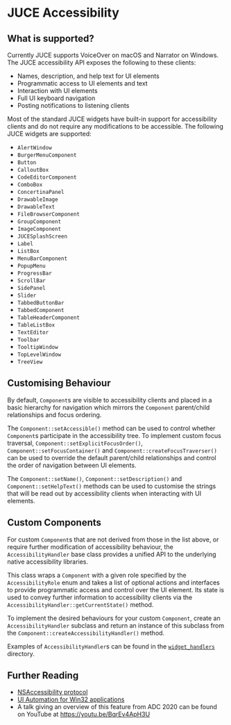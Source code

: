 # JUCE Accessibility

## What is supported?

Currently JUCE supports VoiceOver on macOS and Narrator on Windows. The JUCE
accessibility API exposes the following to these clients:

  - Names, description, and help text for UI elements
  - Programmatic access to UI elements and text
  - Interaction with UI elements
  - Full UI keyboard navigation
  - Posting notifications to listening clients

Most of the standard JUCE widgets have built-in support for accessibility
clients and do not require any modifications to be accessible. The following
JUCE widgets are supported:

  - `AlertWindow`
  - `BurgerMenuComponent`
  - `Button`
  - `CalloutBox`
  - `CodeEditorComponent`
  - `ComboBox`
  - `ConcertinaPanel`
  - `DrawableImage`
  - `DrawableText`
  - `FileBrowserComponent`
  - `GroupComponent`
  - `ImageComponent`
  - `JUCESplashScreen`
  - `Label`
  - `ListBox`
  - `MenuBarComponent`
  - `PopupMenu`
  - `ProgressBar`
  - `ScrollBar`
  - `SidePanel`
  - `Slider`
  - `TabbedButtonBar`
  - `TabbedComponent`
  - `TableHeaderComponent`
  - `TableListBox`
  - `TextEditor`
  - `Toolbar`
  - `TooltipWindow`
  - `TopLevelWindow`
  - `TreeView`

## Customising Behaviour

By default, `Component`s are visible to accessibility clients and placed in a
basic hierarchy for navigation which mirrors the `Component` parent/child
relationships and focus ordering.

The `Component::setAccessible()` method can be used to control whether
`Component`s participate in the accessibility tree. To implement custom focus
traversal, `Component::setExplicitFocusOrder()`,
`Component::setFocusContainer()` and `Component::createFocusTraverser()` can be
used to override the default parent/child relationships and control the order
of navigation between UI elements.

The `Component::setName()`, `Component::setDescription()` and
`Component::setHelpText()` methods can be used to customise the strings that
will be read out by accessibility clients when interacting with UI elements.

## Custom Components

For custom `Component`s that are not derived from those in the list above, or
require further modification of accessibility behaviour, the
`AccessibilityHandler` base class provides a unified API to the underlying
native accessibility libraries.

This class wraps a `Component` with a given role specified by the
`AccessibilityRole` enum and takes a list of optional actions and interfaces to
provide programmatic access and control over the UI element. Its state is used
to convey further information to accessibility clients via the
`AccessibilityHandler::getCurrentState()` method.

To implement the desired behaviours for your custom `Component`, create an
`AccessibilityHandler` subclass and return an instance of this subclass from the
`Component::createAccessibilityHandler()` method.

Examples of `AccessibilityHandler`s can be found in the
[`widget_handlers`](/modules/juce_gui_basics/accessibility/widget_handlers)
directory.

## Further Reading

  - [NSAccessibility protocol](https://developer.apple.com/documentation/appkit/nsaccessibility?language=objc)
  - [UI Automation for Win32 applications](https://docs.microsoft.com/en-us/windows/win32/winauto/entry-uiauto-win32)
  - A talk giving an overview of this feature from ADC 2020 can be found on
    YouTube at https://youtu.be/BqrEv4ApH3U

